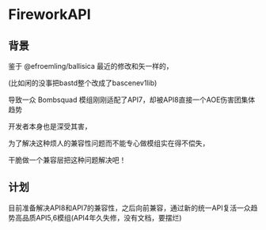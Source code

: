 # FireworkAPI

## 背景

鉴于 @efroemling/ballisica 最近的修改和矢一样的，

(比如闲的没事把bastd整个改成了bascenev1lib)

导致一众 Bombsquad 模组刚刚适配了API7，却被API8直接一个AOE伤害团集体趋势

开发者本身也是深受其害，

为了解决这种烦人的兼容性问题而不能专心做模组实在得不偿失，

干脆做一个兼容层把这种问题解决吧！

## 计划

目前准备解决API8和API7的兼容性，之后向前兼容，通过新的统一API复活一众趋势高品质API5,6模组(API4年久失修，没有文档，要摆烂)
